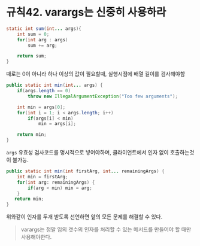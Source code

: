 # 규칙42. varargs는 신중히 사용하라

```java
static int sum(int... args){
    int sum = 0;
    for(int arg : args)
        sum += arg;

    return sum;
}
```

때로는 0이 아니라 하나 이상의 값이 필요할때, 실행시점에 배열 길이를 검사해야함

```java
public static int min(int... args) {
    if(args.length == 0)
        throw new IllegalArgumentException("Too few arguments");

    int min = args[0];
    for(int i = 1; i < args.length; i++)
        if(args[i] < min)
            min = args[i];

    return min;
}
```

`args` 유효성 검사코드를 명시적으로 넣어야하며, 클라이언트에서 인자 없이 호출하는것이 불가능.

```java
public static int min(int firstArg, int... remainingArgs) {
    int min = firstArg;
    for(int arg: remainingArgs) {
        if(arg < min) min = arg;
    }
   return min;
}
```

위와같이 인자를 두개 받도록 선언하면 앞의 모든 문제를 해결할 수 있다.

> varargs는 정말 임의 갯수의 인자를 처리할 수 있는 메서드를 만들어야 할 때만 사용해야한다.
